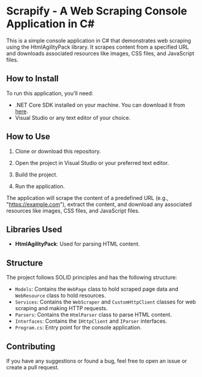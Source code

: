 # Scrapify - A Web Scraping Console Application in C#

This is a simple console application in C# that demonstrates web scraping using the HtmlAgilityPack library. It scrapes content from a specified URL and downloads associated resources like images, CSS files, and JavaScript files.

## How to Install

To run this application, you'll need:

- .NET Core SDK installed on your machine. You can download it from [here](https://dotnet.microsoft.com/download).
- Visual Studio or any text editor of your choice.

## How to Use

1. Clone or download this repository.

2. Open the project in Visual Studio or your preferred text editor.

3. Build the project.

4. Run the application.

The application will scrape the content of a predefined URL (e.g., "https://example.com"), extract the content, and download any associated resources like images, CSS files, and JavaScript files.

## Libraries Used

- **HtmlAgilityPack**: Used for parsing HTML content.

## Structure

The project follows SOLID principles and has the following structure:

- `Models`: Contains the `WebPage` class to hold scraped page data and `WebResource` class to hold resources.
- `Services`: Contains the `WebScraper` and `CustomHttpClient` classes for web scraping and making HTTP requests.
- `Parsers`: Contains the `HtmlParser` class to parse HTML content.
- `Interfaces`: Contains the `IHttpClient` and `IParser` interfaces.
- `Program.cs`: Entry point for the console application.

## Contributing

If you have any suggestions or found a bug, feel free to open an issue or create a pull request.